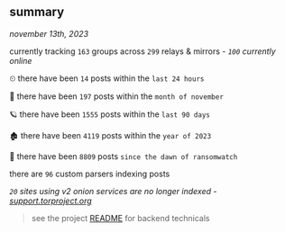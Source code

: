 
## summary
_november 13th, 2023_

currently tracking `163` groups across `299` relays & mirrors - _`100` currently online_

⏲ there have been `14` posts within the `last 24 hours`

🦈 there have been `197` posts within the `month of november`

🪐 there have been `1555` posts within the `last 90 days`

🏚 there have been `4119` posts within the `year of 2023`

🦕 there have been `8809` posts `since the dawn of ransomwatch`

there are `96` custom parsers indexing posts

_`20` sites using v2 onion services are no longer indexed - [support.torproject.org](https://support.torproject.org/onionservices/v2-deprecation/)_

> see the project [README](https://github.com/joshhighet/ransomwatch#ransomwatch--) for backend technicals
